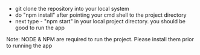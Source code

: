 - git clone the repository into your local system
- do "npm install" after pointing your cmd shell to the project directory
- next type - "npm start" in your local project directory. you should be good to run the app

Note: NODE & NPM are required to run the project. Please install them prior to running the app

